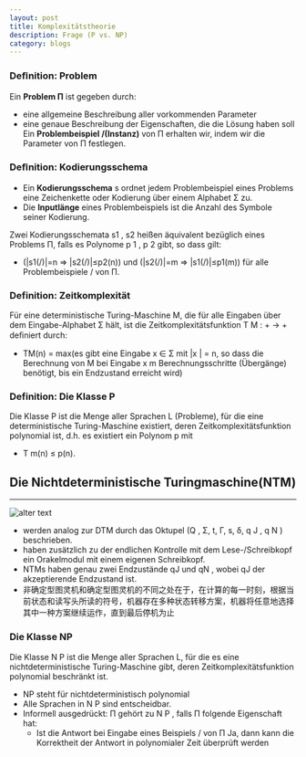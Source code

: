 ```yaml
---
layout: post
title: Komplexitätstheorie
description: Frage (P vs. NP)
category: blogs
---
```



### Deﬁnition: Problem
Ein **Problem Π** ist gegeben durch:
+ eine allgemeine Beschreibung aller vorkommenden Parameter
+ eine genaue Beschreibung der Eigenschaften, die die Lösung haben soll
Ein **Problembeispiel /(Instanz)** von Π erhalten wir, indem wir die Parameter von Π festlegen.

### Deﬁnition: Kodierungsschema
+ Ein **Kodierungsschema** s ordnet jedem Problembeispiel eines Problems eine Zeichenkette oder Kodierung über einem Alphabet Σ zu.
+ Die **Inputlänge** eines Problembeispiels ist die Anzahl des Symbole seiner Kodierung.

Zwei Kodierungsschemata s1 , s2 heißen äquivalent bezüglich eines Problems Π, falls es Polynome p 1 , p 2 gibt, so dass gilt:
+ (|s1(/)|=n ⇒ |s2(/)|≤p2(n)) und (|s2(/)|=m ⇒ |s1(/)|≤p1(m))
für alle Problembeispiele / von Π.

### Definition: Zeitkomplexität
Für eine deterministische Turing-Maschine M, die für alle Eingaben über dem Eingabe-Alphabet Σ hält, ist die Zeitkomplexitätsfunktion T M : + → + deﬁniert durch:
+ TM(n) = max(es gibt eine Eingabe x ∈ Σ mit |x | = n, so dass die Berechnung von M bei Eingabe x m Berechnungsschritte (Übergänge) benötigt, bis ein Endzustand erreicht wird)

### Definition: Die Klasse P
Die Klasse P ist die Menge aller Sprachen L (Probleme), für die eine deterministische Turing-Maschine existiert, deren Zeitkomplexitätsfunktion polynomial ist, d.h. es existiert ein Polynom p mit
+ T m(n) ≤ p(n).


## Die Nichtdeterministische Turingmaschine(NTM)
------------------
![alter text](../../resources/postImage/Komplexitätstheorie/NTM.jpg)
+ werden analog zur DTM durch das Oktupel (Q , Σ, t, Γ, s, δ, q J , q N ) beschrieben.
+ haben zusätzlich zu der endlichen Kontrolle mit dem Lese-/Schreibkopf ein Orakelmodul mit einem eigenen Schreibkopf.
+ NTMs haben genau zwei Endzustände qJ und qN , wobei qJ der akzeptierende Endzustand ist.
+ 非确定型图灵机和确定型图灵机的不同之处在于，在计算的每一时刻，根据当前状态和读写头所读的符号，机器存在多种状态转移方案，机器将任意地选择其中一种方案继续运作，直到最后停机为止

### Die Klasse NP
Die Klasse N P ist die Menge aller Sprachen L, für die es eine nichtdeterministische Turing-Maschine gibt, deren Zeitkomplexitätsfunktion polynomial beschränkt ist.
+ NP steht für nichtdeterministisch polynomial
+ Alle Sprachen in N P sind entscheidbar.
+ Informell ausgedrückt: Π gehört zu N P , falls Π folgende Eigenschaft hat:
  + Ist die Antwort bei Eingabe eines Beispiels / von Π Ja, dann kann die Korrektheit der Antwort in polynomialer Zeit überprüft werden